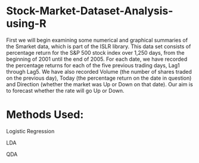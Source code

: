 # Stock-Market-Dataset-Analysis-using-R

First we will begin examining some numerical and graphical summaries of the Smarket data, which is part of the ISLR library.
This data set consists of percentage return for the S&P 500 stock index over 1,250 days, from the beginning of 2001 until the end of 2005.
For each date, we have recorded the percentage returns for each of the five previous trading days, Lag1 through Lag5.
We have also recorded Volume (the number of shares traded on the previous day), Today (the percentage return on the date in question) and Direction (whether the market was Up or Down on that date).
Our aim is to forecast whether the rate will go Up or Down.

# Methods Used:

Logistic Regression

LDA

QDA
